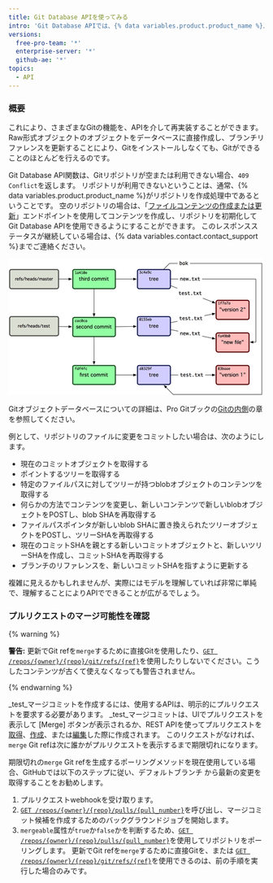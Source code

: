 ```yaml
---
title: Git Database APIを使ってみる
intro: 'Git Database APIでは、{% data variables.product.product_name %}上のGitデータベースに対してRaw形式のGitオブジェクトを読み書きしたり、リファレンス (ブランチheadやタグ) をリストおよび更新したりすることができます。'
versions:
  free-pro-team: '*'
  enterprise-server: '*'
  github-ae: '*'
topics:
  - API
---
```


### 概要

これにより、さまざまなGitの機能を、APIを介して再実装することができます。Raw形式オブジェクトのオブジェクトをデータベースに直接作成し、ブランチリファレンスを更新することにより、Gitをインストールしなくても、Gitができることのほとんどを行えるのです。

Git Database API関数は、Gitリポジトリが空または利用できない場合、`409 Conflict`を返します。  リポジトリが利用できないということは、通常、{% data variables.product.product_name %}がリポジトリを作成処理中であるということです。 空のリポジトリの場合は、「[ファイルコンテンツの作成または更新](/rest/reference/repos#create-or-update-file-contents)」エンドポイントを使用してコンテンツを作成し、リポジトリを初期化してGit Database APIを使用できるようにすることができます。 このレスポンスステータスが継続している場合は、{% data variables.contact.contact_support %}までご連絡ください。

![Gitデータベースの概要](/assets/images/git-database-overview.png)

Gitオブジェクトデータベースについての詳細は、Pro Gitブックの[Gitの内側](http://git-scm.com/book/en/v1/Git-Internals)の章を参照してください。

例として、リポジトリのファイルに変更をコミットしたい場合は、次のようにします。

* 現在のコミットオブジェクトを取得する
* ポイントするツリーを取得する
* 特定のファイルパスに対してツリーが持つblobオブジェクトのコンテンツを取得する
* 何らかの方法でコンテンツを変更し、新しいコンテンツで新しいblobオブジェクトをPOSTし、blob SHAを再取得する
* ファイルパスポインタが新しいblob SHAに置き換えられたツリーオブジェクトをPOSTし、ツリーSHAを再取得する
* 現在のコミットSHAを親とする新しいコミットオブジェクトと、新しいツリーSHAを作成し、コミットSHAを再取得する
* ブランチのリファレンスを、新しいコミットSHAを指すように更新する

複雑に見えるかもしれませんが、実際にはモデルを理解していれば非常に単純で、理解することによりAPIでできることが広がるでしょう。

### プルリクエストのマージ可能性を確認

{% warning %}

**警告:** 更新でGit refを`merge`するために直接Gitを使用したり、[`GET /repos/{owner}/{repo}/git/refs/{ref}`](/rest/reference/git#get-a-reference)を使用したりしないでください。こうしたコンテンツが古くて使えなくなっても警告されません。

{% endwarning %}

_test_マージコミットを作成するには、使用するAPIは、明示的にプルリクエストを要求する必要があります。 _test_マージコミットは、UIでプルリクエストを表示して [Merge] ボタンが表示されるか、REST APIを使ってプルリクエストを[取得](/rest/reference/pulls#get-a-pull-request)、[作成](/rest/reference/pulls#create-a-pull-request)、または[編集](/rest/reference/pulls#update-a-pull-request)した際に作成されます。 このリクエストがなければ、`merge` Git refは次に誰かがプルリクエストを表示するまで期限切れになります。

期限切れの`merge` Git refを生成するポーリングメソッドを現在使用している場合、GitHubでは以下のステップに従い、デフォルトブランチ から最新の変更を取得することをお勧めします。

1. プルリクエストwebhookを受け取ります。
2. [`GET /repos/{owner}/{repo}/pulls/{pull_number}`](/rest/reference/pulls#get-a-pull-request)を呼び出し、マージコミット候補を作成するためのバックグラウンドジョブを開始します。
3. `mergeable`属性が`true`か`false`かを判断するため、[`GET /repos/{owner}/{repo}/pulls/{pull_number}`](/rest/reference/pulls#get-a-pull-request)を使用してリポジトリをポーリングします。 更新でGit refを`merge`するために直接Gitを、または [`GET /repos/{owner}/{repo}/git/refs/{ref}`](/rest/reference/git#get-a-reference)を使用できるのは、前の手順を実行した場合のみです。
